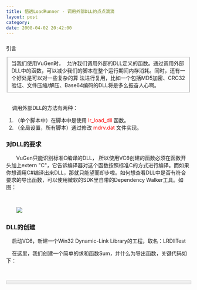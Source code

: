 ```yaml
---
title: 悟透LoadRunner - 调用外部DLL的点点滴滴
layout: post
category: 
date: 2008-04-02 20:42:00
---
```


### 
引言

<fieldset>当我们使用VuGen时，&nbsp;
允许我们调用外部的DLL定义的函数。通过调用外部DLL中的函数，可以减少我们的脚本在整个运行期间内存消耗。同时，还有一个好处是可以对一些复杂的算
法进行复用，比如一个包括MD5加密、CRC32验证、文件压缩/解压、Base64编码的DLL将是多么振奋人心啊。</fieldset>&nbsp;&nbsp;&nbsp; 

&nbsp;&nbsp;&nbsp; 调用外部DLL的方法有两种：

1.  （单个脚本中）在脚本中是使用 <span style="color: red;">lr_load_dll</span> 函数。
2.  （全局设置，所有脚本）通过修改<span style="color: red;"> mdrv.dat </span>文件实现。

### 对DLL的要求

&nbsp;&nbsp;&nbsp; &nbsp;&nbsp; VuGen只能识别标准C编译的DLL， 所以使用VC6创建的函数必须在函数开头加上extern "C"，它告诉编译器对这个函数按照标准C的方式进行编译。而如果你想调用C#编译出来DLL，那就只能望而却步啦。如何想查看DLL中是否有符合要求的导出函数，可以使用微软的SDK里自带的Dependency Walker工具。如图：

&nbsp;&nbsp;&nbsp; 

&nbsp; &nbsp;&nbsp;&nbsp;&nbsp;  ![](http://www.cnblogs.com/images/cnblogs_com/zcr1985/DependencyWalker.jpg)

### DLL的创建

&nbsp;&nbsp;&nbsp; 启动VC6，新建一个Win32 Dynamic-Link Library的工程，取名：LRDllTest

&nbsp;&nbsp;&nbsp; 在这里，我们创建一个简单的求和函数Sum，并什么为导出函数，关键代码如下：

&nbsp;&nbsp;&nbsp; 

<div style="border: 1px solid #cccccc; padding: 4px 5px 4px 4px; background-color: #eeeeee; font-size: 13px; width: 98%;"><!--

Code highlighting produced by Actipro CodeHighlighter (freeware)

http://www.CodeHighlighter.com/

--><span style="color: #0000ff;">&nbsp;&nbsp;&nbsp; #define</span><span style="color: #000000;">&nbsp;LRDLLTEST_API&nbsp;__declspec(dllexport)</span><span style="color: #000000;">

</span><span style="color: #0000ff;">&nbsp;&nbsp;&nbsp; extern</span><span style="color: #000000;">&nbsp;</span><span style="color: #800000;">"</span><span style="color: #800000;">C</span><span style="color: #800000;">"</span><span style="color: #000000;">&nbsp;LRDLLTEST_API&nbsp;</span><span style="color: #0000ff;">int</span><span style="color: #000000;">&nbsp;Sum(</span><span style="color: #0000ff;">int</span><span style="color: #000000;">&nbsp;a&nbsp;,&nbsp;</span><span style="color: #0000ff;">int</span><span style="color: #000000;">&nbsp;b);

</span><span style="color: #008000;">&nbsp;&nbsp;&nbsp; //</span><span style="color: #008000;">a&nbsp;+&nbsp;b</span><span style="color: #008000;">

</span><span style="color: #000000;">&nbsp;&nbsp;&nbsp; LRDLLTEST_API&nbsp;</span><span style="color: #0000ff;">int</span><span style="color: #000000;">&nbsp;Sum(</span><span style="color: #0000ff;">int</span><span style="color: #000000;">&nbsp;a&nbsp;,&nbsp;</span><span style="color: #0000ff;">int</span><span style="color: #000000;">&nbsp;b)

&nbsp;&nbsp;&nbsp; {

&nbsp;&nbsp;&nbsp; &nbsp;&nbsp;&nbsp; </span><span style="color: #0000ff;">return</span><span style="color: #000000;">&nbsp;a&nbsp;</span><span style="color: #000000;">+</span><span style="color: #000000;">&nbsp;b;

&nbsp;&nbsp;&nbsp; }</span></div>

&nbsp;&nbsp;&nbsp; 编译，生成DLL：LRDllTest.dll

### lr_load_dll方法

&nbsp;&nbsp;&nbsp; 有了符合要求的DLL，调用lr_load_dll函数显得非常的简单。lr_load_dll的函数原型是：

&nbsp;&nbsp;&nbsp; **lr_load_dll(<span style="font-style: italic;">library_name</span>);****

**&nbsp;&nbsp;&nbsp; 所以，只需要调用该函数，传入需要引用的DLL路径，如果DLL放在脚本目录里，可直接写相对路径。这里，我推荐把该函数放在vuser_init这个Action里，一方面是由于vuser_init只会执行一次，如果我们放在中间的那个默认的Action中的话，DLL可能会被装载多次，这是没有必要的。另一方面，装载DLL也需要一定的性能开销，所以作为初始环境设置将它放在vuser_init中更加合理。

&nbsp;&nbsp;&nbsp; 调用lr_load_dll装载DLL后，就可以任意使用该DLL中的导出函数，而不需要再去做任何声明了。嗯，用起来的确很简单，VuGen中代码如下：

&nbsp;&nbsp;&nbsp; 

<div style="border: 1px solid #cccccc; padding: 4px 5px 4px 4px; background-color: #eeeeee; font-size: 13px; width: 98%;"><!--

Code highlighting produced by Actipro CodeHighlighter (freeware)

http://www.CodeHighlighter.com/

--><span style="color: #000000;">&nbsp;&nbsp;&nbsp; vuser_init()

&nbsp;&nbsp;&nbsp; {

&nbsp;&nbsp;&nbsp; &nbsp;&nbsp;&nbsp; lr_load_dll(</span><span style="color: #800000;">"</span><span style="color: #800000;">LRDllTest.dll</span><span style="color: #800000;">"</span><span style="color: #000000;">);

&nbsp;&nbsp;&nbsp; </span><span style="color: #0000ff;">&nbsp;&nbsp;&nbsp; return</span><span style="color: #000000;">&nbsp;</span><span style="color: #800080;">0</span><span style="color: #000000;">;

&nbsp;&nbsp;&nbsp; }

&nbsp;&nbsp;&nbsp; Action()

&nbsp;&nbsp;&nbsp; {

&nbsp;&nbsp;&nbsp; &nbsp;&nbsp;&nbsp; </span><span style="color: #0000ff;">int</span><span style="color: #000000;">&nbsp;a&nbsp;</span><span style="color: #000000;">=</span><span style="color: #000000;">&nbsp;Sum(</span><span style="color: #800080;">1</span><span style="color: #000000;">,</span><span style="color: #800080;">2</span><span style="color: #000000;">);

&nbsp;&nbsp;&nbsp; &nbsp;&nbsp;&nbsp; lr_output_message(</span><span style="color: #800000;">"</span><span style="color: #800000;">a&nbsp;=&nbsp;%d</span><span style="color: #800000;">"</span><span style="color: #000000;">,a);

&nbsp;&nbsp;&nbsp; &nbsp;&nbsp;&nbsp; </span><span style="color: #0000ff;">return</span><span style="color: #000000;">&nbsp;</span><span style="color: #800080;">0</span><span style="color: #000000;">;

&nbsp;&nbsp;&nbsp; }</span></div>

### Load Generators调用远程机器进行加压时调用lr_load_dll的方法

&nbsp;&nbsp;&nbsp; 有人会遇到这种情况，使用lr_load_dll加载DLL的脚本在本机是可以顺利执行的，但是在Controller中通过负载生成器(Load Generators)调用远程机器执行脚本时，脚本会无法顺利执行，错误信息：

&nbsp;&nbsp;&nbsp; Error: CCI security error:You are running under secure mode and the function ci_load_dll is not allowed in this mode.

&nbsp;&nbsp;&nbsp; 错误信息让人百思不得其解，不过能够猜到，肯定是远程机器无法调用加载的DLL所致。

&nbsp;&nbsp;&nbsp; 众里寻他千百度，暮然回首，解决办法其实是如此的简单：

&nbsp;&nbsp;&nbsp; 菜单&#8220;<span style="color: red;">File-Add file to script</span>&#8221;，把要引用的DLL加进来，一切搞定！
注意，Agent的Enable Firewall Agent选项不要勾上。

### mdrv.dat方法

&nbsp;&nbsp;&nbsp; 这个办法比较毒，通过修改mdrv.dat文件，无需调用lr_load_dll即可使用该DLL任何导出函数。具体实施方法如下：

1.  将LRDllTest.dll拷贝到LoadRunner安装路径的Bin目录下。
2.  修改mdrv.dat文件（安装路径的dat目录下），因为选择的是默认的Web协议，所以找到[lrun_api]节点，在后面加上一句:
&nbsp;&nbsp;&nbsp;&nbsp; &nbsp;&nbsp;&nbsp; _WINNT_DLLS=LRDllTest.dll_

&nbsp;&nbsp;&nbsp; OK，再试试不使用lr_load_dll函数，直接调用LRDllTest.dll中的Sum函数吧！

&nbsp;&nbsp;&nbsp; 了解详细的内容请参考LR的帮助:HP LoadRunner Virtual
User Generator User's Guide &gt; Appendixes &gt;Calling External Functions &gt; Loading a
DLL—Globally